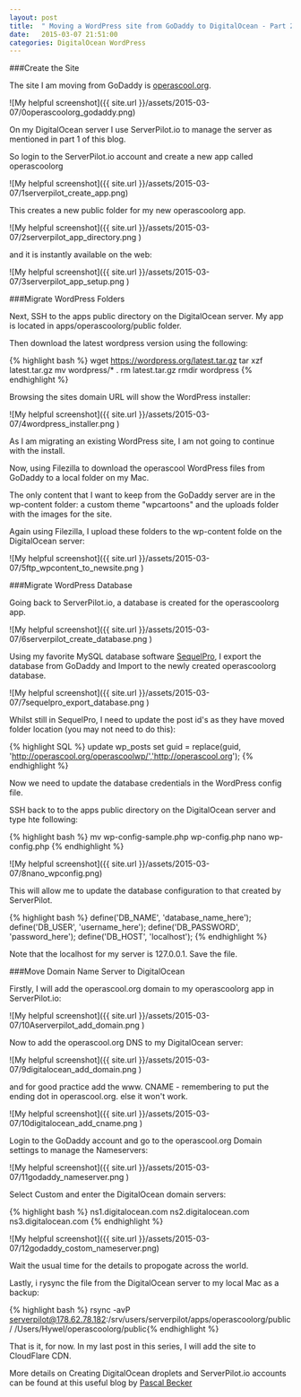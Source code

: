 ```yaml
---
layout: post
title:  " Moving a WordPress site from GoDaddy to DigitalOcean - Part 2"
date:   2015-03-07 21:51:00
categories: DigitalOcean WordPress
---
```

###Create the Site  

The site I am moving from GoDaddy is [operascool.org](http://operascool.org).

![My helpful screenshot]({{ site.url }}/assets/2015-03-07/0operascoolorg_godaddy.png)

On my DigitalOcean server I use ServerPilot.io to manage the server as mentioned in part 1 of this blog.

So login to the ServerPilot.io account and create a new app called operascoolorg

![My helpful screenshot]({{ site.url }}/assets/2015-03-07/1serverpilot_create_app.png)

This creates a new public folder for my new operascoolorg app.

![My helpful screenshot]({{ site.url }}/assets/2015-03-07/2serverpilot_app_directory.png
)

and it is instantly available on the web:

![My helpful screenshot]({{ site.url }}/assets/2015-03-07/3serverpilot_app_setup.png
)

###Migrate WordPress Folders

Next, SSH to the apps public directory on the DigitalOcean server.  My app is located in apps/operascoolorg/public folder.

Then download the latest wordpress version using the following:

{% highlight bash %}
wget https://wordpress.org/latest.tar.gz
tar xzf latest.tar.gz
mv wordpress/* .
rm latest.tar.gz
rmdir wordpress
{% endhighlight %}

Browsing the sites domain URL will show the WordPress installer:

![My helpful screenshot]({{ site.url }}/assets/2015-03-07/4wordpress_installer.png
)

As I am migrating an existing WordPress site, I am not going to continue with the install.  

Now, using Filezilla to download the operascool WordPress files from GoDaddy to a local folder on my Mac.

The only content that I want to keep from the GoDaddy server are in the wp-content folder: a custom theme "wpcartoons" and the uploads folder with the images for the site.

Again using Filezilla, I upload these folders to the wp-content folde on the DigitalOcean server:

![My helpful screenshot]({{ site.url }}/assets/2015-03-07/5ftp_wpcontent_to_newsite.png
)

###Migrate WordPress Database 

Going back to ServerPilot.io, a database is created for the operascoolorg app. 
 
![My helpful screenshot]({{ site.url }}/assets/2015-03-07/6serverpilot_create_database.png
)


Using my favorite MySQL database software [SequelPro](http://www.sequelpro.com/), I export the database from GoDaddy and Import to the newly created operascoolorg database.

![My helpful screenshot]({{ site.url }}/assets/2015-03-07/7sequelpro_export_database.png
)

Whilst still in SequelPro, I need to update the post id's as they have moved folder location (you may not need to do this):

{% highlight SQL %}
update wp_posts set guid = replace(guid, 'http://operascool.org/operascoolwp/','http://operascool.org');
{% endhighlight %}

Now we need to update the database credentials in the WordPress config file.  

SSH back to to the apps public directory on the DigitalOcean server and type hte following:

{% highlight bash %}
mv wp-config-sample.php wp-config.php
nano wp-config.php
{% endhighlight %}


![My helpful screenshot]({{ site.url }}/assets/2015-03-07/8nano_wpconfig.png)

This will allow me to update the database configuration to that created by ServerPilot.

{% highlight bash %}
define('DB_NAME', 'database_name_here');
define('DB_USER', 'username_here');
define('DB_PASSWORD', 'password_here');
define('DB_HOST', 'localhost');
{% endhighlight %} 

Note that the localhost for my server is 127.0.0.1.  Save the file.

###Move Domain Name Server to DigitalOcean

Firstly, I will add the operascool.org domain to my operascoolorg app in ServerPilot.io:

![My helpful screenshot]({{ site.url }}/assets/2015-03-07/10Aserverpilot_add_domain.png
)

Now to add the operascool.org DNS to my DigitalOcean server:

![My helpful screenshot]({{ site.url }}/assets/2015-03-07/9digitalocean_add_domain.png
)

and for good practice add the www. CNAME - remembering to put the ending dot in operascool.org. else it won't work.  

![My helpful screenshot]({{ site.url }}/assets/2015-03-07/10digitalocean_add_cname.png
)

Login to the GoDaddy account and go to the operascool.org Domain settings to manage the Nameservers:

![My helpful screenshot]({{ site.url }}/assets/2015-03-07/11godaddy_nameserver.png
)

Select Custom and enter the DigitalOcean domain servers:

{% highlight bash %}
ns1.digitalocean.com
ns2.digitalocean.com
ns3.digitalocean.com 
{% endhighlight %}


![My helpful screenshot]({{ site.url }}/assets/2015-03-07/12godaddy_costom_nameserver.png)

Wait the usual time for the details to propogate across the world.

Lastly, i rysync the file from the DigitalOcean server to my local Mac as a backup:

{% highlight bash %}
rsync -avP serverpilot@178.62.78.182:/srv/users/serverpilot/apps/operascoolorg/public/ /Users/Hywel/operascoolorg/public{% endhighlight %}

That is it, for now.  In my last post in this series, I will add the site to CloudFlare CDN.  

More details on Creating DigitalOcean droplets and ServerPilot.io accounts can be found at this useful blog by [Pascal Becker](http://blog.thepascalbecker.com/2015/01/05/getting-started-with-a-vps/)